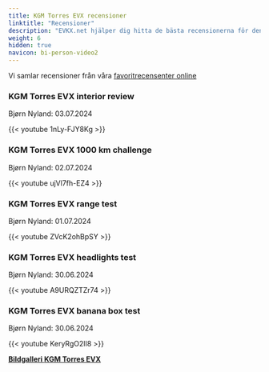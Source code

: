 ```yaml
---
title: KGM Torres EVX recensioner
linktitle: "Recensioner"
description: "EVKX.net hjälper dig hitta de bästa recensionerna för denna modell."
weight: 6
hidden: true
navicon: bi-person-video2
---
```

Vi samlar recensioner från våra [favoritrecensenter online](../../../../../guides/evreviewers/)

<div class="container text-center shadow p-2 pe-4 mb-5 bg-body-tertiary rounded border">
<h3>KGM Torres EVX interior review</h3>
<p>Bjørn Nyland: 03.07.2024</p>

{{< youtube 1nLy-FJY8Kg >}}

</div>
<div class="container text-center shadow p-2 pe-4 mb-5 bg-body-tertiary rounded border">
<h3>KGM Torres EVX 1000 km challenge</h3>
<p>Bjørn Nyland: 02.07.2024</p>

{{< youtube ujVl7fh-EZ4 >}}

</div>
<div class="container text-center shadow p-2 pe-4 mb-5 bg-body-tertiary rounded border">
<h3>KGM Torres EVX range test</h3>
<p>Bjørn Nyland: 01.07.2024</p>

{{< youtube ZVcK2ohBpSY >}}

</div>
<div class="container text-center shadow p-2 pe-4 mb-5 bg-body-tertiary rounded border">
<h3>KGM Torres EVX headlights test</h3>
<p>Bjørn Nyland: 30.06.2024</p>

{{< youtube A9URQZTZr74 >}}

</div>
<div class="container text-center shadow p-2 pe-4 mb-5 bg-body-tertiary rounded border">
<h3>KGM Torres EVX banana box test</h3>
<p>Bjørn Nyland: 30.06.2024</p>

{{< youtube KeryRgO2lI8 >}}

</div>
<div class="mt-3 mb-3">
<a href="../gallery/" class="text-decoration-none text-black">
<strong><i class="bi-arrow-left"></i>Bildgalleri  </strong>
</a>
<a href="../" class="text-decoration-none text-black float-end">
<strong>KGM Torres EVX <i class="bi-arrow-right"></i></strong>
</a>
</div>
